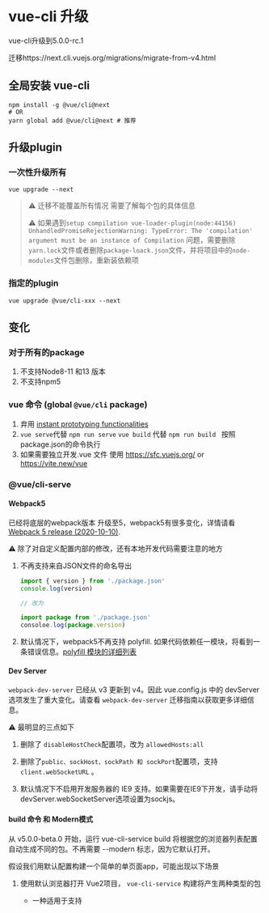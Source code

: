 # vue-cli 升级

vue-cli升级到5.0.0-rc.1

迁移https://next.cli.vuejs.org/migrations/migrate-from-v4.html



## 全局安装 vue-cli

```shell
npm install -g @vue/cli@next
# OR
yarn global add @vue/cli@next # 推荐
```



## 升级plugin

### 一次性升级所有

```shell
vue upgrade --next
```

> ⚠️  迁移不能覆盖所有情况  需要了解每个包的具体信息
>
> ⚠️ 如果遇到`setup compilation vue-loader-plugin(node:44156) UnhandledPromiseRejectionWarning: TypeError: The 'compilation' argument must be an instance of Compilation` 问题，需要删除`yarn.lock`文件或者删除`package-loack.json`文件，并将项目中的`node-modules`文件包删除，重新装依赖项
>
> 

### 指定的plugin

```shell
vue upgrade @vue/cli-xxx --next
```



## 变化

### 对于所有的package

1. 不支持Node8-11 和13 版本
2. 不支持npm5



###  vue 命令 (global `@vue/cli` package)

1. 弃用 [instant prototyping functionalities](https://v4.cli.vuejs.org/guide/prototyping.html)
2. `vue serve`代替 `npm run serve`       `vue build` 代替  `npm run build ` 按照package.json的命令执行
3. 如果需要独立开发.vue 文件  使用  https://sfc.vuejs.org/ or https://vite.new/vue 



###  @vue/cli-serve

#### Webpack5

已经将底层的webpack版本 升级至5，webpack5有很多变化，详情请看 [Webpack 5 release (2020-10-10)](https://webpack.js.org/blog/2020-10-10-webpack-5-release/).

⚠️ 除了对自定义配置内部的修改，还有本地开发代码需要注意的地方

1. 不再支持来自JSON文件的命名导出 

   ```js
   import { version } from './package.json'
   console.log(version)
   
   // 改为
   
   import package from './package.json'
   consoloe.log(package.version)
   ```

   

2. 默认情况下，webpack5不再支持 polyfill. 如果代码依赖任一模块，将看到一条错误信息。[polyfill 模块的详细列表](https://github.com/webpack/webpack/pull/8460/commits/a68426e9255edcce7822480b78416837617ab065) 

#### Dev Server

`webpack-dev-server` 已经从 v3 更新到 v4。因此 vue.config.js 中的 devServer 选项发生了重大变化。请查看 `webpack-dev-server` 迁移指南以获取更多详细信息。

⚠️ 最明显的三点如下

1. 删除了 `disableHostCheck`配置项，改为 `allowedHosts:all`

2. 删除了` public、sockHost、sockPath 和 sockPort `配置项，支持 `client.webSocketURL` 。

3. 默认情况下不启用开发服务器的 IE9 支持。如果需要在IE9下开发，请手动将devServer.webSocketServer选项设置为sockjs。



#### build 命令 和 Modern模式 


从 v5.0.0-beta.0 开始，运行 vue-cli-service build 将根据您的浏览器列表配置自动生成不同的包。不再需要 --modern 标志，因为它默认打开。



假设我们用默认配置构建一个简单的单页面app，可能出现以下场景

1. 使用默认浏览器打开 Vue2项目， `vue-cli-service` 构建将产生两种类型的包

   + 一种适用于支持 <script type="module">（app.[contenthash].js 和 chunk-vendors.[contenthash].js）的现代目标浏览器。构建后的包会小很多，因为它删除了polyfill和旧浏览器的转换
   + 一种是不支持 <script type="module"> 将通过`<script nomodule>`加载。
2. 您可以通过将 --no-module 标志附加到构建命令来选择退出此行为。 vue-cli-service build --no-module 将只输出支持所有目标浏览器的遗留包（通过普通的 <script> 加载）。
3. 使用 Vue 3 项目的默认 browserslist 目标（> 1%，最后 2 个版本，未死，不是 ie 11），所有目标浏览器都支持 <script type="module">，没有必要（也没有办法）区分它们，因此 vue-cli-service build 只会生成一种类型的包：app.[contenthash].js 和 chunk-vendors.[contenthash].js（通过普通的 <script>s 加载）。



#### CSS Modules

`css.requireModuleExtension` 选项被删除。如果您确实需要去除 CSS 模块文件名中的 .module 部分，请参阅https://next.cli.vuejs.org/guide/css.html#css-modules 以获取更多指导。



Css-loader 从v3升级到v6，一些与CSS模块相关的选项已经重命名，还有一些其他的更改，参考https://github.com/webpack-contrib/css-loader/blob/master/CHANGELOG.md



#### Sass/SCSS

不再支持使用 node-sass 生成项目。它已被弃用一段时间。请改用 sass 包。



#### Asset Modules

为了支持asset模块，移除`url-loader` 和 `file-loader` 。如果你想调整内联图片资源的大小限制，现在你需要设置
`Rule.parser.dataUrlCondition.maxSize`选项
```js
//  vue.config.js
module.exports = {
  chainWebpack: config => {
    config.module
      .rule('images')
        .set('parser', {
          dataUrlCondition: {
            maxSize: 4 * 1024 // 4KiB
          }
        })
  }
}
```



#### 底层加载器和插件  Underlying Loaders and Plugins

+ `html-webpack-plugin` 从 v3 升级到 v5。更多细节可以在 html-webpack-plugin v4 的[发布公告](https://github.com/jantimon/html-webpack-plugin/blob/main/CHANGELOG.md)和完整的更新日志中找到。
+ `sass-loader` v7 支持被删除。在其更新日志中查看[v8](https://github.com/webpack-contrib/sass-loader/blob/master/CHANGELOG.md#800-2019-08-29) 的重大更改。
+ `postcss-loader` 从 v3 升级到 v5。最值得注意的是，`PostCSS `选项（`plugin`/`syntax`/`parser`/`stringifier`）被移到了 `postcssOptions `字段中。[更改日志](https://github.com/webpack-contrib/postcss-loader/blob/master/CHANGELOG.md#400-2020-09-07)中提供了更多详细信息。
+ `copy-webpack-plugin ` 从 v5 升级到 v8。如果您从未通过` config.plugin('copy') `自定义其配置，则不应有面向用户的重大更改。` copy-webpack-plugin` v6.0.0 [变更日志](https://github.com/webpack-contrib/copy-webpack-plugin/blob/master/CHANGELOG.md)中提供了完整的重大变更列表。
+ `terser-webpack-plugin` 从 v2 升级到 v5，使用 terser 5 ,一些选项格式有一些变化。在其[更改日志](https://github.com/webpack-contrib/terser-webpack-plugin/blob/master/CHANGELOG.md)中查看完整详细信息。
+ 创建新项目时，默认的`less-loader`从v5更新到v8；`less`从 v3 升级到 v4；`sass-loader`从 v8 到 v11 的 ； `stylus-loader` 从 v3 升级到 v5。
+ `mini-css-extract-plugin` [从 v1 升级到 v2](https://github.com/webpack-contrib/mini-css-extract-plugin/blob/master/CHANGELOG.md).





### Babel Plugin

`transpileDependencies` 选项 现在接收 一个布尔值，true 表示 将转译`node_modules`中 所有的依赖项



### ESLint Plugin

+ `eslint-loader` 被 `eslint-webpack-plugin` 替代，不支持ESLint<=6的版本 
+ 新的项目 通过`eslint-plugin-vue`v8 构造，改变详情看发行说明 ([v7](https://github.com/vuejs/eslint-plugin-vue/releases/tag/v7.0.0), [v8](https://github.com/vuejs/eslint-plugin-vue/releases/tag/v8.0.0)) 
+ `@vue/eslint-config-prettier` 被弃用。 [迁移指南](https://github.com/vuejs/eslint-config-prettier)



### PWA Plugin

底层的`workbox-webpack-plugin` 从v4升级到v6，指南如下

- [From Workbox v4 to v5](https://developers.google.com/web/tools/workbox/guides/migrations/migrate-from-v4)
- [From Workbox v5 to v6](https://developers.google.com/web/tools/workbox/guides/migrations/migrate-from-v5)

> PWA是一种可以提供类似于原生应用程序(native app)体验的网络应用程序(web app)。PWA 可以用来做很多事。其中最重要的是，在**离线(offline)**时应用程序能够继续运行功能。这是通过使用名为 [Service Workers](https://links.jianshu.com/go?to=https%3A%2F%2Fdevelopers.google.com%2Fweb%2Ffundamentals%2Fprimers%2Fservice-workers%2F) 的网络技术来实现的。
>
> 
>
> 通过webpack中引用workbox-webpack-plugin插件简单实现浏览器缓存,防止服务器崩溃时候页面直接崩溃。



### TypeScript Plugin

+ TSLint 弃用 ， 删除版本中 与TSLint相关的代码，切换成ESLint，可以通过 `tslint-to-eslint-config` 大部分自动迁移
+ `ts-loader` 从v6 升级到v9 ，且仅支持TypeScript>=3.6
+ `fork-ts-checker-webpack-plugin` 从v3.x 升级到v6.x ，可以从以下发布笔记中查看具体变化
  - [v4.0.0](https://github.com/TypeStrong/fork-ts-checker-webpack-plugin/releases/tag/v4.0.0)
  - [v5.0.0](https://github.com/TypeStrong/fork-ts-checker-webpack-plugin/releases/tag/v5.0.0)
  - [v6.0.0](https://github.com/TypeStrong/fork-ts-checker-webpack-plugin/releases/tag/v6.0.0)



###  E2E-Cypress Plugin

做E2E自动化测试的插件

+ Cypress 要求作为 peer dependency
+ Cypress 从v3 升级到v8 [迁移指南](https://docs.cypress.io/guides/references/migration-guide)



### E2E-WebDriverIO Plugin

使用[WebdriverIO](http://webdriver.io/)运行e2e测试

+ WebDriverIO 从v6升级到v7。对于用户来说，重大变化不多，[更多细节](https://webdriver.io/blog/2021/02/09/webdriverio-v7-released/)



### Unit-Jest Plugin

对vue进行 单元测试

⚠️ `peerDependencies`   它们不会被自动安装 

> 当一个依赖项 c 被列在某个包 b 的 peerDependency 中时，**它就不会被自动安装**。取而代之的是，包含了 b 包的代码库 a 则必须将对应的依赖项 c 包含为其依赖。

+ 对于vue2  `@vue/vue2-jest` 现在作为 `peerDependency` , 初始化的时候，安装  `@vue/vue2-jest` 作为项目的`dev dependency`
+ 对于ts项目， `ts-jest`作为 `peerDependency`，用户需要手动安装 `ts-jest@27`到项目的根目录中
+ 底层的`jest`有关的包，从v24升级到v27。对于大多数用户来说，这个过度是无缝衔接的
  + [jest, babel-jest](https://github.com/facebook/jest/blob/v27.1.0/CHANGELOG.md)
  + [ts-jest](https://github.com/kulshekhar/ts-jest/blob/v27.0.0/CHANGELOG.md)



### Unit-Mocha Plugin

作用：用作单元测试

+ `mocha` 从v6升级到v8, 重大改变请看发布文档。 [mocha v7](https://github.com/mochajs/mocha/releases/tag/v7.0.0) and [mocha v8](https://github.com/mochajs/mocha/releases/tag/v8.0.0)

+ `jsdom` 从v15升级到v18 ，重大改变请看发布文档。[v16.0.0 release notes](https://github.com/jsdom/jsdom/releases/tag/16.0.0) and [v18.0.0 release notes](https://github.com/jsdom/jsdom/releases/tag/18.0.0).



### Iternal Package 内部包

@vue/cli-shared-utils

+ `chalk` 从v2升级到v4. 
  +  `chalk`可以修改控制台字符串的样式，包括字体样式、颜色以及背景颜色等
+ `joi` 从v15(过去叫`@hapi/joi`)升级到v18 
  + 用作 对数据进行校验



## 遇到的问题

![image-20211201161715296](/Users/wangyuan198/Library/Application Support/typora-user-images/image-20211201161715296.png)

(node:44717) MaxListenersExceededWarning: Possible EventEmitter memory leak detected. 11 upgrade listeners added to [Server]. Use emitter.setMaxListeners() to increase limit
(Use `node --trace-warnings ...` to show where the warning was created)(node:44717) MaxListenersExceededWarning: Possible EventEmitter memory leak detected. 11 upgrade listeners added to [Server]. Use emitter.setMaxListeners() to increase limit
(Use `node --trace-warnings ...` to show where the warning was created)